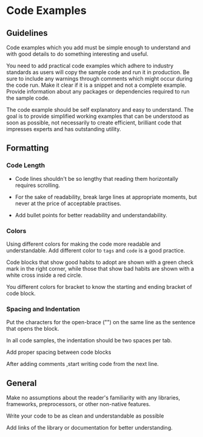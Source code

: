 # Code Examples

## Guidelines

Code examples which you add must be simple enough to understand and with good details to do something interesting and useful.

You need to add practical code examples which adhere to industry standards as users will copy the sample code and run it in production. Be sure to include any warnings through comments which might occur during the code run.
Make it clear if it is a snippet and not a complete example. Provide information about any packages or dependencies required to run the sample code.

The code example should be self explanatory and easy to understand. The goal is to provide simplified working examples that can be understood as soon as possible, not necessarily to create efficient, brilliant code that impresses experts and has outstanding utility.


## Formatting 

### Code Length

- Code lines shouldn't be so lengthy that reading them horizontally requires scrolling.

- For the sake of readability, break large lines at appropriate moments, but never at the price of acceptable practises.

- Add bullet points for better readability and understandability.


### Colors

Using different colors for making the code more readable and understandable.
Add different color to `tags` and `code` is a good practice.

Code blocks that show good habits to adopt are shown with a green check mark in the right corner, while those that show bad habits are shown with a white cross inside a red circle.

You different colors for bracket to know the starting and ending bracket of code block.

### Spacing and Indentation

Put the characters for the open-brace ("") on the same line as the sentence that opens the block.

In all code samples, the indentation should be two spaces per tab.

Add proper spacing between code blocks

After adding comments ,start writing code from the next line.
## General

Make no assumptions about the reader's familiarity with any libraries, frameworks, preprocessors, or other non-native features. 

Write your code to be as clean and understandable as possible

Add links of the library or documentation for better understanding.
